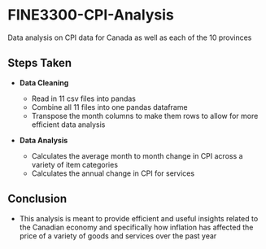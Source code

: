 # FINE3300-CPI-Analysis
Data analysis on CPI data for Canada as well as each of the 10 provinces

## Steps Taken 

- **Data Cleaning**

  - Read in 11 csv files into pandas
  - Combine all 11 files into one pandas dataframe
  - Transpose the month columns to make them rows to allow for more efficient data analysis

- **Data Analysis**

  - Calculates the average month to month change in CPI across a variety of item categories
  - Calculates the annual change in CPI for services
 
## Conclusion
- This analysis is meant to provide efficient and useful insights related to the Canadian economy and specifically how inflation has affected the price of a variety of goods and services over the past year
